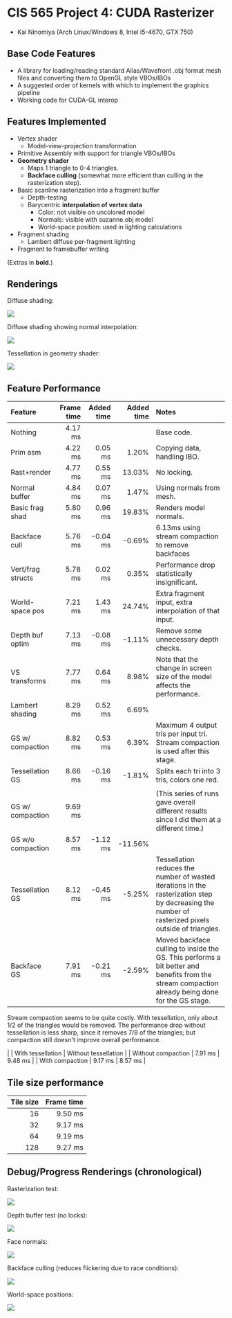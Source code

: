CIS 565 Project 4: CUDA Rasterizer
==================================

* Kai Ninomiya (Arch Linux/Windows 8, Intel i5-4670, GTX 750)


Base Code Features
------------------

* A library for loading/reading standard Alias/Wavefront .obj format mesh files
  and converting them to OpenGL style VBOs/IBOs
* A suggested order of kernels with which to implement the graphics pipeline
* Working code for CUDA-GL interop


Features Implemented
--------------------

* Vertex shader
    * Model-view-projection transformation
* Primitive Assembly with support for triangle VBOs/IBOs
* **Geometry shader**
    * Maps 1 triangle to 0-4 triangles.
    * **Backface culling** (somewhat more efficient than culling in the
      rasterization step).
* Basic scanline rasterization into a fragment buffer
    * Depth-testing
    * Barycentric **interpolation of vertex data**
        * Color: not visible on uncolored model
        * Normals: visible with suzanne.obj model
        * World-space position: used in lighting calculations
* Fragment shading
    * Lambert diffuse per-fragment lighting
* Fragment to framebuffer writing

(Extras in **bold**.)


Renderings
----------

Diffuse shading:

![](progress/06_diffuse.png)

Diffuse shading showing normal interpolation:

![](progress/07_working_perspective.png)

Tessellation in geometry shader:

![](progress/08_tessellation.png)


Feature Performance
-------------------

| Feature           | Frame time | Added time | Added time | Notes
|:-------           | ----------:| ----------:| ----------:|:-----
| Nothing           |    4.17 ms |            |            | Base code.
| Prim asm          |    4.22 ms |    0.05 ms |      1.20% | Copying data, handling IBO.
| Rast+render       |    4.77 ms |    0.55 ms |     13.03% | No locking.
| Normal buffer     |    4.84 ms |    0.07 ms |      1.47% | Using normals from mesh.
| Basic frag shad   |    5.80 ms |    0.96 ms |     19.83% | Renders model normals.
| Backface cull     |    5.76 ms |   -0.04 ms |     -0.69% | 6.13ms using stream compaction to remove backfaces
| Vert/frag structs |    5.78 ms |    0.02 ms |      0.35% | Performance drop statistically insignificant.
| World-space pos   |    7.21 ms |    1.43 ms |     24.74% | Extra fragment input, extra interpolation of that input.
| Depth buf optim   |    7.13 ms |   -0.08 ms |     -1.11% | Remove some unnecessary depth checks.
| VS transforms     |    7.77 ms |    0.64 ms |      8.98% | Note that the change in screen size of the model affects the performance.
| Lambert shading   |    8.29 ms |    0.52 ms |      6.69% |
| GS w/ compaction  |    8.82 ms |    0.53 ms |      6.39% | Maximum 4 output tris per input tri. Stream compaction is used after this stage.
| Tessellation GS   |    8.66 ms |   -0.16 ms |     -1.81% | Splits each tri into 3 tris, colors one red.
|                   |            |            |            |
| GS w/ compaction  |    9.69 ms |            |            | (This series of runs gave overall different results since I did them at a different time.)
| GS w/o compaction |    8.57 ms |   -1.12 ms |    -11.56% | 
| Tessellation GS   |    8.12 ms |   -0.45 ms |     -5.25% | Tessellation reduces the number of wasted iterations in the rasterization step by decreasing the number of rasterized pixels outside of triangles.
| Backface GS       |    7.91 ms |   -0.21 ms |     -2.59% | Moved backface culling to inside the GS. This performs a bit better and benefits from the stream compaction already being done for the GS stage.

Stream compaction seems to be quite costly.
With tessellation, only about 1/2 of the triangles would be removed.
The performance drop without tessellation is less sharp, since it removes 7/8
of the triangles; but compaction still doesn't improve overall performance.

|                    | With tessellation | Without tessellation |
| Without compaction |           7.91 ms |              9.48 ms |
| With    compaction |           9.17 ms |              8.57 ms |


Tile size performance
---------------------

| Tile size | Frame time |
| ---------:| ----------:|
|        16 |    9.50 ms |
|        32 |    9.17 ms |
|        64 |    9.19 ms |
|       128 |    9.27 ms |


Debug/Progress Renderings (chronological)
-----------------------------------------

Rasterization test:

![](progress/01_cow.png)

Depth buffer test (no locks):

![](progress/02_flicker.png)

Face normals:

![](progress/03_normals.png)

Backface culling (reduces flickering due to race conditions):

![](progress/04_backface_culling.png)

World-space positions:

![](progress/05_worldspace_positions.png)

